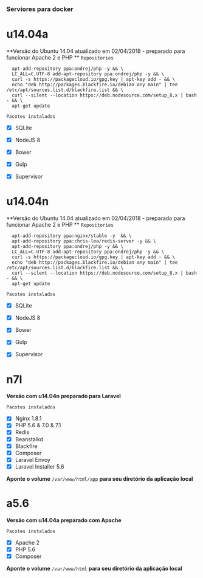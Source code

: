 ### Serviores para docker

# u14.04a
**Versão do Ubuntu 14.04 atualizado em 02/04/2018 - preparado para funcionar Apache 2 e PHP **
`Repositories`
  ```
    apt-add-repository ppa:ondrej/php -y && \
    LC_ALL=C.UTF-8 add-apt-repository ppa:ondrej/php -y && \  
    curl -s https://packagecloud.io/gpg.key | apt-key add - && \
    echo "deb http://packages.blackfire.io/debian any main" | tee /etc/apt/sources.list.d/blackfire.list && \
    curl --silent --location https://deb.nodesource.com/setup_8.x | bash - && \
    apt-get update
  ``` 

`Pacotes instalados`
- [x] SQLite
- [x] NodeJS 8
- [x] Bower
- [x] Gulp
- [x] Supervisor



# u14.04n
**Versão do Ubuntu 14.04 atualizado em 02/04/2018 - preparado para funcionar Apache 2 e PHP **
`Repositories`
  ```
    apt-add-repository ppa:nginx/stable -y  && \
    apt-add-repository ppa:chris-lea/redis-server -y && \
    apt-add-repository ppa:ondrej/php -y && \
    LC_ALL=C.UTF-8 add-apt-repository ppa:ondrej/php -y && \  
    curl -s https://packagecloud.io/gpg.key | apt-key add - && \
    echo "deb http://packages.blackfire.io/debian any main" | tee /etc/apt/sources.list.d/blackfire.list && \
    curl --silent --location https://deb.nodesource.com/setup_8.x | bash - && \
    apt-get update
  ``` 

`Pacotes instalados`
- [x] SQLite
- [x] NodeJS 8
- [x] Bower
- [x] Gulp
- [x] Supervisor


# n7l
**Versão com u14.04n preparado para Laravel**

`Pacotes instalados`
- [x] Nginx 1.8.1
- [x] PHP 5.6 & 7.0 & 7.1
- [x] Redis
- [x] Beanstalkd
- [x] Blackfire
- [x] Composer
- [x] Laravel Envoy
- [x] Laravel Installer 5.6

**Aponte o volume** `/var/www/html/app` **para seu diretório da aplicação local**



# a5.6
**Versão com u14.04a preparado com Apache**

`Pacotes instalados`
- [x] Apache 2
- [x] PHP 5.6
- [x] Composer

**Aponte o volume** `/var/www/html` **para seu diretório da aplicação local**

